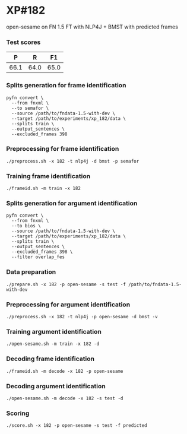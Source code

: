 # XP\#182

open-sesame on FN 1.5 FT with NLP4J + BMST with predicted frames

### Test scores
| P | R | F1 |
| --- | --- | --- |
| 66.1 | 64.0 | 65.0 |

### Splits generation for frame identification
```
pyfn convert \
  --from fnxml \
  --to semafor \
  --source /path/to/fndata-1.5-with-dev \
  --target /path/to/experiments/xp_182/data \
  --splits train \
  --output_sentences \
  --excluded_frames 398
```

### Preprocessing for frame identification
```
./preprocess.sh -x 182 -t nlp4j -d bmst -p semafor
```

### Training frame identification
```
./frameid.sh -m train -x 182
```

### Splits generation for argument identification
```
pyfn convert \
  --from fnxml \
  --to bios \
  --source /path/to/fndata-1.5-with-dev \
  --target /path/to/experiments/xp_182/data \
  --splits train \
  --output_sentences \
  --excluded_frames 398 \
  --filter overlap_fes
```

### Data preparation
```
./prepare.sh -x 182 -p open-sesame -s test -f /path/to/fndata-1.5-with-dev
```

### Preprocessing for argument identification
```
./preprocess.sh -x 182 -t nlp4j -p open-sesame -d bmst -v
```

### Training argument identification
```
./open-sesame.sh -m train -x 182 -d
```

### Decoding frame identification
```
./frameid.sh -m decode -x 182 -p open-sesame
```

### Decoding argument identification
```
./open-sesame.sh -m decode -x 182 -s test -d
```

### Scoring
```
./score.sh -x 182 -p open-sesame -s test -f predicted
```
